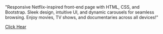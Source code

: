"Responsive Netflix-inspired front-end page with HTML, CSS, and Bootstrap. Sleek design, intuitive UI, and dynamic carousels for seamless browsing. Enjoy movies, TV shows, and documentaries across all devices!"

<a href="https://midlaj123.github.io/NETFLIX/">Click Hear</a> 
